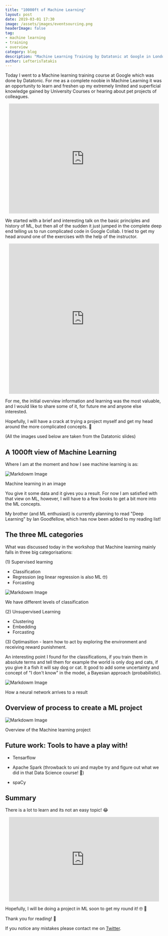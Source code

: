 ```yaml
---
title: "10000ft of Machine Learning"
layout: post
date: 2019-03-01 17:30
image: /assets/images/eventsourcing.png
headerImage: false
tag: 
- machine learning
- training
- overview
category: blog
description: "Machine Learning Training by Datatonic at Google in London."
author: LefterisTatakis
---
```

Today I went to a Machine learning training course at Google which was done by Datatonic. For me as a complete noobie in Machine Learning it was an opportunity to learn and freshen up my extremely limited and superficial knowledge gained by University Courses or hearing about pet projects of colleagues.

<p align="center">
<iframe src="https://giphy.com/embed/WoWm8YzFQJg5i" width="480" height="351" frameBorder="0" class="giphy-embed" allowFullScreen></iframe><p><a href="https://giphy.com/gifs/cartoons-comics-sea-reading-WoWm8YzFQJg5i"></a></p>
</p>

We started with a brief and interesting talk on the basic principles and history of ML, but then all of the sudden it just jumped in the complete deep end telling us to run complicated code in Google Collab. I tried to get my head around one of the exercises with the help of the instructor.

<p align="center">
<iframe src="https://giphy.com/embed/l0NwvLFprv6DrUXx6" width="480" height="480" frameBorder="0" class="giphy-embed" allowFullScreen></iframe><p><a href="https://giphy.com/gifs/afv-funny-fail-lol-l0NwvLFprv6DrUXx6"></a></p>
</p>

For me, the initial overview information and learning was the most valuable, and I would like to share some of it, for future me and anyone else interested.

Hopefully, I will have a crack at trying a project myself and get my head around the more complicated concepts. 🤔

(All the images used below are taken from the Datatonic slides)

## A 1000ft view of Machine Learning

Where I am at the moment and how I see machine learning is as:

![Markdowm Image][1]
<figcaption class="caption">Machine learning in an image</figcaption>

You give it some data and it gives you a result. For now I am satisfied with that view on ML, however, I will have to a few books to get a bit more into the ML concepts.

My brother (and ML enthusiast) is currently planning to read "Deep Learning" by Ian Goodfellow, which has now been added to my reading list!

## The three ML categories

What was discussed today in the workshop that Machine learning mainly falls in three big categorisations:

(1) Supervised learning
- Classification
- Regression (eg linear regression is also ML 🤓)
- Forcasting

![Markdowm Image][2]
<figcaption class="caption">We have different levels of classification</figcaption>


(2) Unsupervised Learning

- Clustering
- Embedding
- Forcasting

(3) Optimasition - learn how to act by exploring the environment and receiving reward punishment.

An interesting point I found for the classifications, if you train them in absolute terms and tell them for example the world is only dog and cats, if you give it a fish it will say dog or cat. It good to add some uncertainty and concept of "I don't know" in the model, a Bayesian approach (probabilistic).

![Markdowm Image][3]
<figcaption class="caption">How a neural network arrives to a result</figcaption>


## Overview of process to create a ML project

![Markdowm Image][4]
<figcaption class="caption">Overview of the Machine learning project</figcaption>

## Future work: Tools to have a play with!

- Tensarflow

- Apache Spark (throwback to uni and maybe try and figure out what we did in that Data Science course! 😬)

- spaCy

<!-- ## Adding ML in Media Companies

You ML to identify

- Pricing strategies - optimal prices, personal prices, dynamic prices
- Churn prevention - identify subscribers likely to churn
- Piracy Detection -->
## Summary

There is a lot to learn and its not an easy topic! 😂 

<p align="center">
<iframe src="https://giphy.com/embed/1X61eW9DotM7TgBnOc" width="480" height="270" frameBorder="0" class="giphy-embed" allowFullScreen></iframe><p><a href="https://giphy.com/gifs/hyperrpg-game-reaction-1X61eW9DotM7TgBnOc"></a></p>
</p>

Hopefully, I will be doing a project in ML soon to get my round it! 🤓 🤔


Thank you for reading! 👋

If you notice any mistakes please contact me on <a href="https://twitter.com/LTatakis"> Twitter</a>.

[1]: /assets/images/ml/MLinAnImage.png
[2]: /assets/images/ml/petclassification.png
[4]: /assets/images/ml/neural.png
[3]: /assets/images/ml/overviewOfMLProcess.png
